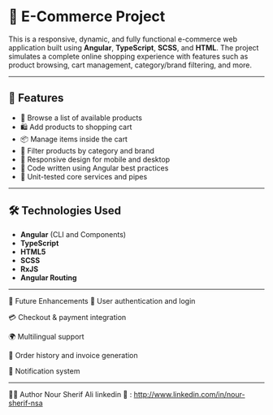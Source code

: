 # 🛒 E-Commerce Project

This is a responsive, dynamic, and fully functional e-commerce web application built using **Angular**, **TypeScript**, **SCSS**, and **HTML**. The project simulates a complete online shopping experience with features such as product browsing, cart management, category/brand filtering, and more.

---

## 🚀 Features

- 🧾 Browse a list of available products  
- 🛍️ Add products to shopping cart  
- 📦 Manage items inside the cart  
- 🔎 Filter products by category and brand  
- 📱 Responsive design for mobile and desktop  
- 🧠 Code written using Angular best practices  
- 🧪 Unit-tested core services and pipes  

---

## 🛠️ Technologies Used

- **Angular** (CLI and Components)  
- **TypeScript**  
- **HTML5**  
- **SCSS**  
- **RxJS**  
- **Angular Routing**

---


📌 Future Enhancements
🔐 User authentication and login

💳 Checkout & payment integration

🌍 Multilingual support

🧾 Order history and invoice generation

🔔 Notification system


---

🙋‍♂️ Author
Nour Sherif Ali
linkedin 📧 : http://www.linkedin.com/in/nour-sherif-nsa

